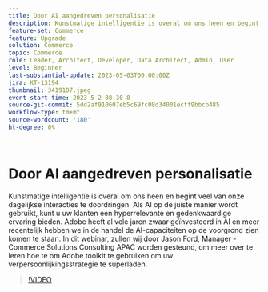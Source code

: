 ```yaml
---
title: Door AI aangedreven personalisatie
description: Kunstmatige intelligentie is overal om ons heen en begint veel van onze dagelijkse interacties te doordringen. Als AI op de juiste manier wordt gebruikt, kunt u uw klanten een hyperrelevante en gedenkwaardige ervaring bieden. Adobe heeft al vele jaren zwaar geïnvesteerd in AI en meer recentelijk hebben we in de handel de AI-capaciteiten op de voorgrond zien komen te staan. In dit webinar, zullen wij door Jason Ford, Manager - Commerce Solutions Consulting APAC worden gesteund, om meer over te leren hoe te om Adobe toolkit te gebruiken om uw verpersoonlijkingsstrategie te superladen.
feature-set: Commerce
feature: Upgrade
solution: Commerce
topic: Commerce
role: Leader, Architect, Developer, Data Architect, Admin, User
level: Beginner
last-substantial-update: 2023-05-03T00:00:00Z
jira: KT-13194
thumbnail: 3419107.jpeg
event-start-time: 2023-5-2 08:30-8
source-git-commit: 5dd2af910607eb5c69fc08d34001ecff9bbcb485
workflow-type: tm+mt
source-wordcount: '180'
ht-degree: 0%

---
```



# Door AI aangedreven personalisatie

Kunstmatige intelligentie is overal om ons heen en begint veel van onze dagelijkse interacties te doordringen. Als AI op de juiste manier wordt gebruikt, kunt u uw klanten een hyperrelevante en gedenkwaardige ervaring bieden. Adobe heeft al vele jaren zwaar geïnvesteerd in AI en meer recentelijk hebben we in de handel de AI-capaciteiten op de voorgrond zien komen te staan. In dit webinar, zullen wij door Jason Ford, Manager - Commerce Solutions Consulting APAC worden gesteund, om meer over te leren hoe te om Adobe toolkit te gebruiken om uw verpersoonlijkingsstrategie te superladen.

>[!VIDEO](https://video.tv.adobe.com/v/3419107/?learn=on)
